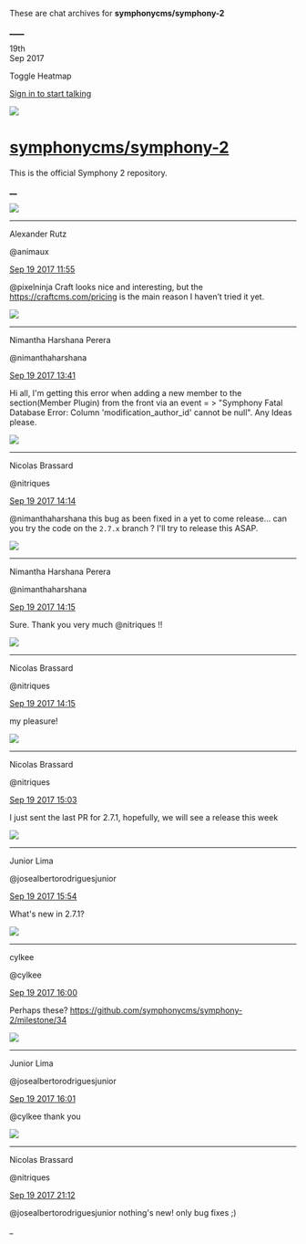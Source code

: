 These are chat archives for **symphonycms/symphony-2**

[__](/symphonycms/symphony-2/archives/2017/09/20)[__](/symphonycms/symphony-2/archives/2017/09/18)

19th  
Sep 2017

Toggle Heatmap

[Sign in to start talking](/login?action=login&button=archive-login)

![](https://avatars-02.gitter.im/group/iv/3/57542c45c43b8c601977197e?s=48)

#  [symphonycms/symphony-2](/symphonycms/symphony-2)

This is the official Symphony 2 repository.

[ __](/orgs/symphonycms/rooms "More symphonycms rooms")

![](https://avatars2.githubusercontent.com/u/446874?v=4&s=30)

____

Alexander Rutz

@animaux

[Sep 19 2017
11:55](https://gitter.im/symphonycms/symphony-2?at=59c105afbac826f054d75b4c)

@pixelninja Craft looks nice and interesting, but the
<https://craftcms.com/pricing> is the main reason I haven’t tried it yet.

![](https://avatars2.githubusercontent.com/u/10864598?v=4&s=30)

____

Nimantha Harshana Perera

@nimanthaharshana

[Sep 19 2017
13:41](https://gitter.im/symphonycms/symphony-2?at=59c11e91bac826f054d7e5b2)

Hi all, I'm getting this error when adding a new member to the section(Member
Plugin) from the front via an event = > "Symphony Fatal Database Error: Column
'modification_author_id' cannot be null". Any Ideas please.

![](https://avatars1.githubusercontent.com/u/771169?v=4&s=30)

____

Nicolas Brassard

@nitriques

[Sep 19 2017
14:14](https://gitter.im/symphonycms/symphony-2?at=59c12641b59d55b823156fb1)

@nimanthaharshana this bug as been fixed in a yet to come release... can you
try the code on the `2.7.x` branch ? I'll try to release this ASAP.

![](https://avatars2.githubusercontent.com/u/10864598?v=4&s=30)

____

Nimantha Harshana Perera

@nimanthaharshana

[Sep 19 2017
14:15](https://gitter.im/symphonycms/symphony-2?at=59c126721081499f1f4dd9be)

Sure. Thank you very much @nitriques !!

![](https://avatars1.githubusercontent.com/u/771169?v=4&s=30)

____

Nicolas Brassard

@nitriques

[Sep 19 2017
14:15](https://gitter.im/symphonycms/symphony-2?at=59c1267bcfeed2eb652a199b)

my pleasure!

![](https://avatars1.githubusercontent.com/u/771169?v=4&s=30)

____

Nicolas Brassard

@nitriques

[Sep 19 2017
15:03](https://gitter.im/symphonycms/symphony-2?at=59c131bbcfeed2eb652a5fd7)

I just sent the last PR for 2.7.1, hopefully, we will see a release this week

![](https://avatars2.githubusercontent.com/u/8875485?v=4&s=30)

____

Junior Lima

@josealbertorodriguesjunior

[Sep 19 2017
15:54](https://gitter.im/symphonycms/symphony-2?at=59c13dcf177fb9fe7edde961)

What's new in 2.7.1?

![](https://avatars0.githubusercontent.com/u/11518707?v=4&s=30)

____

cylkee

@cylkee

[Sep 19 2017
16:00](https://gitter.im/symphonycms/symphony-2?at=59c13f33614889d47518f905)

Perhaps these? <https://github.com/symphonycms/symphony-2/milestone/34>

![](https://avatars2.githubusercontent.com/u/8875485?v=4&s=30)

____

Junior Lima

@josealbertorodriguesjunior

[Sep 19 2017
16:01](https://gitter.im/symphonycms/symphony-2?at=59c13f4f614889d47518f958)

@cylkee thank you

![](https://avatars1.githubusercontent.com/u/771169?v=4&s=30)

____

Nicolas Brassard

@nitriques

[Sep 19 2017
21:12](https://gitter.im/symphonycms/symphony-2?at=59c18846b59d55b82317899e)

@josealbertorodriguesjunior nothing's new! only bug fixes ;)

_

